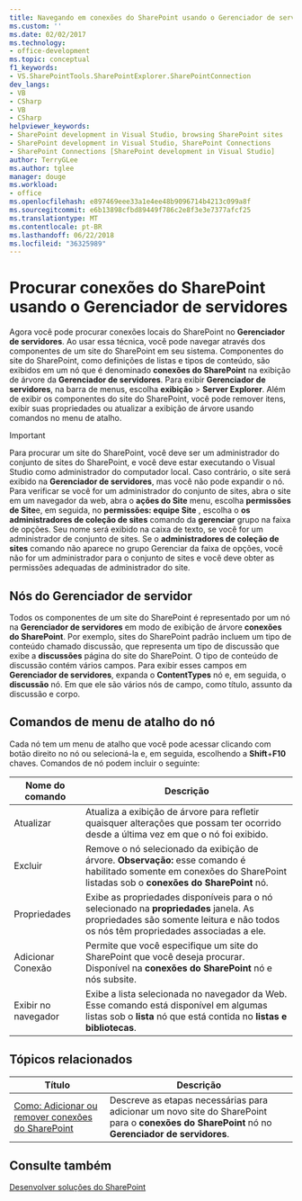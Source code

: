 ```yaml
---
title: Navegando em conexões do SharePoint usando o Gerenciador de servidores | Microsoft Docs
ms.custom: ''
ms.date: 02/02/2017
ms.technology:
- office-development
ms.topic: conceptual
f1_keywords:
- VS.SharePointTools.SharePointExplorer.SharePointConnection
dev_langs:
- VB
- CSharp
- VB
- CSharp
helpviewer_keywords:
- SharePoint development in Visual Studio, browsing SharePoint sites
- SharePoint development in Visual Studio, SharePoint Connections
- SharePoint Connections [SharePoint development in Visual Studio]
author: TerryGLee
ms.author: tglee
manager: douge
ms.workload:
- office
ms.openlocfilehash: e897469eee33a1e4ee48b9096714b4213c099a8f
ms.sourcegitcommit: e6b13898cfbd89449f786c2e8f3e3e7377afcf25
ms.translationtype: MT
ms.contentlocale: pt-BR
ms.lasthandoff: 06/22/2018
ms.locfileid: "36325989"
---
```

# <a name="browse-sharepoint-connections-by-using-server-explorer"></a>Procurar conexões do SharePoint usando o Gerenciador de servidores
  Agora você pode procurar conexões locais do SharePoint no **Gerenciador de servidores**. Ao usar essa técnica, você pode navegar através dos componentes de um site do SharePoint em seu sistema. Componentes do site do SharePoint, como definições de listas e tipos de conteúdo, são exibidos em um nó que é denominado **conexões do SharePoint** na exibição de árvore da **Gerenciador de servidores**. Para exibir **Gerenciador de servidores**, na barra de menus, escolha **exibição** > **Server Explorer**. Além de exibir os componentes do site do SharePoint, você pode remover itens, exibir suas propriedades ou atualizar a exibição de árvore usando comandos no menu de atalho.  
  
> [!IMPORTANT]  
>  Para procurar um site do SharePoint, você deve ser um administrador do conjunto de sites do SharePoint, e você deve estar executando o Visual Studio como administrador do computador local. Caso contrário, o site será exibido na **Gerenciador de servidores**, mas você não pode expandir o nó. Para verificar se você for um administrador do conjunto de sites, abra o site em um navegador da web, abra o **ações do Site** menu, escolha **permissões de Site**e, em seguida, no **permissões: equipe Site** , escolha o **os administradores de coleção de sites** comando da **gerenciar** grupo na faixa de opções. Seu nome será exibido na caixa de texto, se você for um administrador de conjunto de sites. Se o **administradores de coleção de sites** comando não aparece no grupo Gerenciar da faixa de opções, você não for um administrador para o conjunto de sites e você deve obter as permissões adequadas de administrador do site.  
  
## <a name="server-explorer-nodes"></a>Nós do Gerenciador de servidor
 Todos os componentes de um site do SharePoint é representado por um nó na **Gerenciador de servidores** em modo de exibição de árvore **conexões do SharePoint**. Por exemplo, sites do SharePoint padrão incluem um tipo de conteúdo chamado discussão, que representa um tipo de discussão que exibe a **discussões** página do site do SharePoint. O tipo de conteúdo de discussão contém vários campos. Para exibir esses campos em **Gerenciador de servidores**, expanda o **ContentTypes** nó e, em seguida, o **discussão** nó. Em que ele são vários nós de campo, como título, assunto da discussão e corpo.  
  
## <a name="node-shortcut-menu-commands"></a>Comandos de menu de atalho do nó
 Cada nó tem um menu de atalho que você pode acessar clicando com botão direito no nó ou selecioná-la e, em seguida, escolhendo a **Shift**+**F10** chaves. Comandos de nó podem incluir o seguinte:  
  
|Nome do comando|Descrição|  
|------------------|-----------------|  
|Atualizar|Atualiza a exibição de árvore para refletir quaisquer alterações que possam ter ocorrido desde a última vez em que o nó foi exibido.|  
|Excluir|Remove o nó selecionado da exibição de árvore. **Observação:** esse comando é habilitado somente em conexões do SharePoint listadas sob o **conexões do SharePoint** nó.|  
|Propriedades|Exibe as propriedades disponíveis para o nó selecionado na **propriedades** janela. As propriedades são somente leitura e não todos os nós têm propriedades associadas a ele.|  
|Adicionar Conexão|Permite que você especifique um site do SharePoint que você deseja procurar. Disponível na **conexões do SharePoint** nó e nós subsite.|  
|Exibir no navegador|Exibe a lista selecionada no navegador da Web. Esse comando está disponível em algumas listas sob o **lista** nó que está contida no **listas e bibliotecas**.|  
  
## <a name="related-topics"></a>Tópicos relacionados
  
|Título|Descrição|  
|-----------|-----------------|  
|[Como: Adicionar ou remover conexões do SharePoint](../sharepoint/how-to-add-or-remove-sharepoint-connections.md)|Descreve as etapas necessárias para adicionar um novo site do SharePoint para o **conexões do SharePoint** nó no **Gerenciador de servidores**.|  
  
## <a name="see-also"></a>Consulte também
 [Desenvolver soluções do SharePoint](../sharepoint/developing-sharepoint-solutions.md)  
  
 
